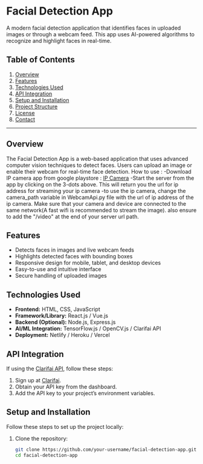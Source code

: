 # Facial Detection App

A modern facial detection application that identifies faces in uploaded images or through a webcam feed. This app uses AI-powered algorithms to recognize and highlight faces in real-time.

## Table of Contents

1. [Overview](#overview)
2. [Features](#features)
3. [Technologies Used](#technologies-used)
4. [API Integration](#api-integration)
5. [Setup and Installation](#setup-and-installation)
6. [Project Structure](#project-structure)
7. [License](#license)
8. [Contact](#contact)

---

## Overview

The Facial Detection App is a web-based application that uses advanced computer vision techniques to detect faces. Users can upload an image or enable their webcam for real-time face detection.
How to use :
-Download IP camera app from google playstore : [IP Camera](https://play.google.com/store/apps/details?id=com.pas.webcam&hl=en_IN)
-Start the server from the app by clicking on the 3-dots above. This will return you the url for ip address for streaming your ip camera
-to use the ip camera, change the camera_path variable in WebcamApi.py file with the url of ip address of the ip camera. Make sure that your camera and device are connected to the same network(A fast wifi is recommended to stream the image). also ensure to add the "/video" at the end of your server url path.


## Features

- Detects faces in images and live webcam feeds
- Highlights detected faces with bounding boxes
- Responsive design for mobile, tablet, and desktop devices
- Easy-to-use and intuitive interface
- Secure handling of uploaded images

## Technologies Used

- **Frontend:** HTML, CSS, JavaScript  
- **Framework/Library:** React.js / Vue.js  
- **Backend (Optional):** Node.js, Express.js  
- **AI/ML Integration:** TensorFlow.js / OpenCV.js / Clarifai API  
- **Deployment:** Netlify / Heroku / Vercel  

## API Integration

If using the [Clarifai API](https://www.clarifai.com/), follow these steps:

1. Sign up at [Clarifai](https://www.clarifai.com/).
2. Obtain your API key from the dashboard.
3. Add the API key to your project’s environment variables.

## Setup and Installation

Follow these steps to set up the project locally:

1. Clone the repository:
   ```bash
   git clone https://github.com/your-username/facial-detection-app.git
   cd facial-detection-app

